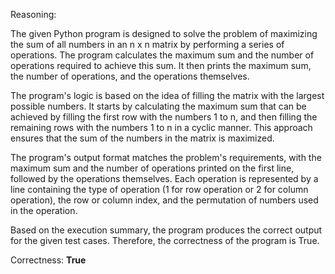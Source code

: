 Reasoning:

The given Python program is designed to solve the problem of maximizing the sum of all numbers in an n x n matrix by performing a series of operations. The program calculates the maximum sum and the number of operations required to achieve this sum. It then prints the maximum sum, the number of operations, and the operations themselves.

The program's logic is based on the idea of filling the matrix with the largest possible numbers. It starts by calculating the maximum sum that can be achieved by filling the first row with the numbers 1 to n, and then filling the remaining rows with the numbers 1 to n in a cyclic manner. This approach ensures that the sum of the numbers in the matrix is maximized.

The program's output format matches the problem's requirements, with the maximum sum and the number of operations printed on the first line, followed by the operations themselves. Each operation is represented by a line containing the type of operation (1 for row operation or 2 for column operation), the row or column index, and the permutation of numbers used in the operation.

Based on the execution summary, the program produces the correct output for the given test cases. Therefore, the correctness of the program is True.

Correctness: **True**